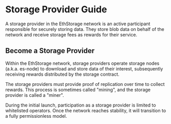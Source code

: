 # Storage Provider Guide

A storage provider in the EthStorage network is an active participant responsible for securely storing data. They store blob data on behalf of the network and receive storage fees as rewards for their service.

## Become a Storage Provider

Within the EthStorage network, storage providers operate storage nodes (a.k.a. es-node) to download and store data of their interest, subsequently receiving rewards distributed by the storage contract.

The storage providers must provide proof of replication over time to collect rewards. This process is sometimes called "mining", and the storage provider is called a "miner".

During the initial launch, participation as a storage provider is limited to whitelisted operators. Once the network reaches stability, it will transition to a fully permissionless model.
